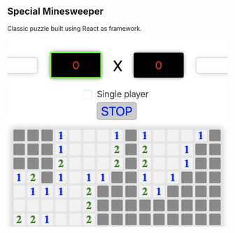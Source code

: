 ## Special Minesweeper

Classic puzzle built using React as framework.

<img src="./public/img.png" alt="special minesweeper" width="600"/>